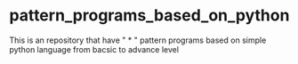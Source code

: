 # pattern_programs_based_on_python
 This is an repository that have " * " pattern programs based on simple python language from bacsic to advance level
